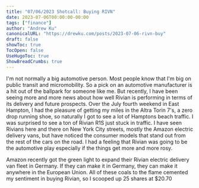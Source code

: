 ```yaml
---
title: "07/06/2023 Shotcall: Buying RIVN"
date: 2023-07-06T00:00:00-00:00
tags: ["finance"]
author: "Andrew Ku"
canonicalURL: "https://drewku.com/posts/2023-07-06-rivn-buy"
draft: false
showToc: true
TocOpen: false
UseHugoToc: true
ShowBreadCrumbs: true
---
```


I'm not normally a big automotive person. Most people know that I'm big on public transit and micromobility. So a pick on an automotive manufacturer is a hit out of the ballpark for someone like me. But recently, I have been seeing more and more news about how well Rivian is performing in terms of its delivery and future prospects. Over the July fourth weekend in East Hampton, I had the pleasure of getting my miles in the Altra Torin 7's, a zero drop running shoe, so naturally I got to see a lot of Hamptons beach traffic. I was surprised to see a ton of Rivian R1S just stuck in traffic. I have seen Rivians here and there on New York City streets, mostly the Amazon electric delivery vans, but have noticed the consumer models that stand out from the rest of the cars on the road. I had a feeling that Rivian was going to be the automotive play especially if the things get more and more rosy. 

Amazon recently got the green light to expand their Rivian electric delivery van fleet in Germany. If they can make it in Germany, they can make it anywhere in the European Union. All of these coals to the flame cemented my sentiment in buying Rivian, so I scooped up 25 shares at $20.70 
